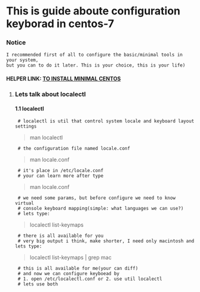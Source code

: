 # This is guide aboute configuration keyborad in centos-7

### Notice
	I recommended first of all to configure the basic/minimal tools in your system,  
	but you can to do it later. This is your choice, this is your life)  



#### HELPER LINK: [TO INSTALL MINIMAL CENTOS](../minimal/ "FOLLOW THIS LINK TO MINIMAL")  


1. ### Lets talk about localectl

	#### 1.1 localectl

		# localectl is util that control system locale and keyboard layout settings  

	> man localectl  

		# the configuration file named locale.conf  

	> man locale.conf  

		# it's place in /etc/locale.conf  
		# your can learn more after type  

	> man locale.conf  

		# we need some params, but before configure we need to know virtual  
		# console keyboard mapping(simple: what languages we can use?)  
		# lets type:  

	> localectl list-keymaps  

		# there is all available for you  
		# very big output i think, make shorter, I need only macintosh and lets type:  

	> localectl list-keymaps | grep mac  

		# this is all available for me(your can diff)  
		# and now we can configure keyboead by  
		# 1. open /etc/localectl.conf or 2. use util localectl  
		# lets use both  
